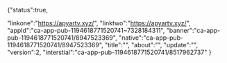 {"status":true,

"linkone":"https://apyartv.xyz/",
"linktwo":"https://apyartv.xyz/",
"appId":"ca-app-pub-1194618771520741~7328184311",
"banner":"ca-app-pub-1194618771520741/8947523369",
"native":"ca-app-pub-1194618771520741/8947523369",
"title":"",
"about":"",
"update":"",
"version":2,
"interstial":"ca-app-pub-1194618771520741/8517962737"
}
